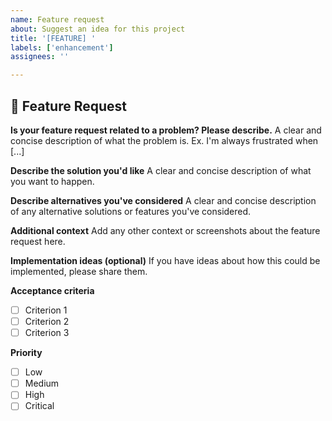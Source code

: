 ```yaml
---
name: Feature request
about: Suggest an idea for this project
title: '[FEATURE] '
labels: ['enhancement']
assignees: ''

---
```


## 🚀 Feature Request

**Is your feature request related to a problem? Please describe.**
A clear and concise description of what the problem is. Ex. I'm always frustrated when [...]

**Describe the solution you'd like**
A clear and concise description of what you want to happen.

**Describe alternatives you've considered**
A clear and concise description of any alternative solutions or features you've considered.

**Additional context**
Add any other context or screenshots about the feature request here.

**Implementation ideas (optional)**
If you have ideas about how this could be implemented, please share them.

**Acceptance criteria**
- [ ] Criterion 1
- [ ] Criterion 2
- [ ] Criterion 3

**Priority**
- [ ] Low
- [ ] Medium
- [ ] High
- [ ] Critical
